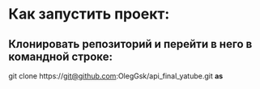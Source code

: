 # Как запустить проект:
## Клонировать репозиторий и перейти в него в командной строке:

git clone https://git@github.com:OlegGsk/api_final_yatube.git
**as**
